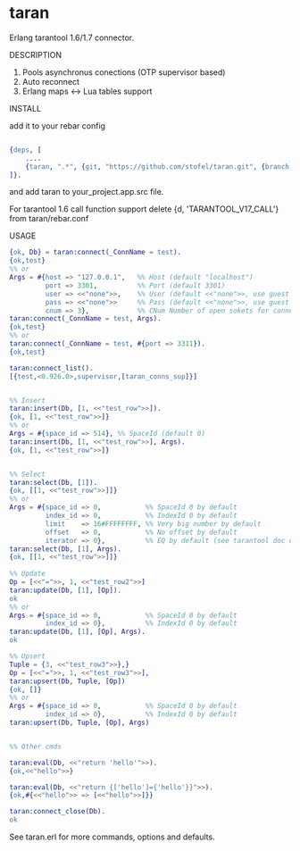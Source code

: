 # taran


Erlang tarantool 1.6/1.7 connector.

DESCRIPTION
1. Pools asynchronus conections (OTP supervisor based)
2. Auto reconnect
3. Erlang maps <-> Lua tables support


INSTALL

add it to your rebar config

```erlang

{deps, [
    ....
    {taran, ".*", {git, "https://github.com/stofel/taran.git", {branch, "master"}}}
]}.
```

and add taran to your_project.app.src file.

For tarantool 1.6 call function  support delete {d, 'TARANTOOL_V17_CALL'} from taran/rebar.conf

USAGE

```erlang
{ok, Db} = taran:connect(_ConnName = test).
{ok,test}
%% or
Args = #{host => "127.0.0.1",   %% Host (default "localhost")
         port => 3301,          %% Port (default 3301)
         user => <<"none">>,    %% User (default <<"none">>, use guest access)
         pass => <<"none">>     %% Pass (default <<"none">>, use guest access)
         cnum => 3},            %% CNum Number of open sokets for connect (default 3)
taran:connect(_ConnName = test, Args).
{ok,test}
%% or
taran:connect(_ConnName = test, #{port => 3311}).
{ok,test}

taran:connect_list().
[{test,<0.926.0>,supervisor,[taran_conns_sup]}]


%% Insert
taran:insert(Db, [1, <<"test_row">>]).
{ok, [1, <<"test_row">>]}
%% or
Args = #{space_id => 514}, %% SpaceId (default 0)
taran:insert(Db, [1, <<"test_row">>], Args).
{ok, [1, <<"test_row">>]}


%% Select
taran:select(Db, [1]).
{ok, [[1, <<"test_row">>]]}
%% or
Args = #{space_id => 0,           %% SpaceId 0 by default
         index_id => 0,           %% IndexId 0 by default
         limit    => 16#FFFFFFFF, %% Very big number by default
         offset   => 0,           %% No offset by default
         iterator => 0},          %% EQ by default (see tarantool doc or taran.erl for more iterators)
taran:select(Db, [1], Args).
{ok, [[1, <<"test_row">>]]}
 
%% Update
Op = [<<"=">>, 1, <<"test_row2">>]
taran:update(Db, [1], [Op]).
ok
%% or
Args = #{space_id => 0,           %% SpaceId 0 by default
         index_id => 0},          %% IndexId 0 by default
taran:update(Db, [1], [Op], Args).
ok

%% Upsert
Tuple = {3, <<"test_row3">>},}
Op = [<<"=">>, 1, <<"test_row3">>],
taran:upsert(Db, Tuple, [Op]) 
{ok, []}
%% or
Args = #{space_id => 0,           %% SpaceId 0 by default
         index_id => 0},          %% IndexId 0 by default
taran:upsert(Db, Tuple, [Op], Args)


%% Other cmds

taran:eval(Db, <<"return 'hello'">>).
{ok,<<"hello">>}

taran:eval(Db, <<"return {['hello']={'hello'}}">>).
{ok,#{<<"hello">> => [<<"hello">>]}}

taran:connect_close(Db).
ok
```

See taran.erl for more commands, options and defaults.

